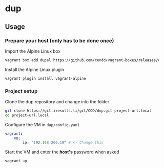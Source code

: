 dup
===

Usage
-----

### Prepare your host (only has to be done once)

Import the Alpine Linux box

```bash
vagrant box add dupal https://github.com/cundd/vagrant-boxes/releases/download/0.1.0/alpine-3.3.0-x86_64.box
```

Install the Alpine Linux plugin

```bash
vagrant plugin install vagrant-alpine
```


### Project setup

Clone the dup repository and change into the folder

```bash
git clone https://git.iresults.li/git/COD/dup.git project-url.local
cd project-url.local
```

Configure the VM in `dup/config.yaml`

```yaml
vagrant:
    vm:
        ip: "192.168.200.10" # <- Change this
```

Start the VM and enter the **host's** password when asked

```bash
vagrant up
```
